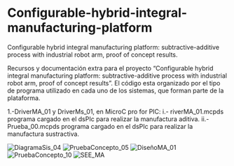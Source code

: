 # Configurable-hybrid-integral-manufacturing-platform
 Configurable  hybrid integral manufacturing platform: subtractive-additive process with industrial robot arm, proof of concept results.

Recursos y documentación extra para el proyecto “Configurable  hybrid integral manufacturing platform: subtractive-additive process with industrial robot arm, proof of concept results”. El código esta organizado por el tipo de programa utilizado en cada uno de los sistemas, que forman parte de la plataforma.

1.-DriverMA_01 y DriverMs_01, en MicroC pro for PIC:
      i.- riverMA_01.mcpds programa cargado en el dsPIc para realizar la manufactura aditiva.
      ii.- Prueba_00.mcpds  programa cargado en el dsPIc para realizar la manufactura sustractiva.

![DiagramaSis_04](https://github.com/OzkarMolotla/Configurable-hybrid-integral-manufacturing-platform/assets/145061621/7da5e037-9c11-45d6-b842-1670383b37c3)
![PruebaConcepto_05](https://github.com/OzkarMolotla/Configurable-hybrid-integral-manufacturing-platform/assets/145061621/f66030af-1156-4e62-94fd-032c5cd69603)
![DiseñoMA_01](https://github.com/OzkarMolotla/Configurable-hybrid-integral-manufacturing-platform/assets/145061621/a98f0792-5311-4012-82d1-7c8b5fd0ed0f)
![PruebaConcepto_10](https://github.com/OzkarMolotla/Configurable-hybrid-integral-manufacturing-platform/assets/145061621/3c09c28b-2f9c-4116-b6b4-c728fb69ab29)
![SEE_MA](https://github.com/OzkarMolotla/Configurable-hybrid-integral-manufacturing-platform/assets/145061621/75116db0-5443-4c7d-8031-19c97d6c63f5)
